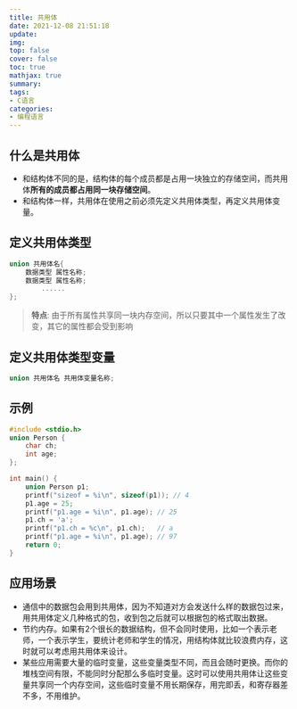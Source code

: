 ```yaml
---
title: 共用体
date: 2021-12-08 21:51:18
update: 
img: 
top: false
cover: false
toc: true
mathjax: true
summary: 
tags: 
- C语言
categories: 
- 编程语言
---
```

## 什么是共用体
- 和结构体不同的是，结构体的每个成员都是占用一块独立的存储空间，而共用体**所有的成员都占用同一块存储空间**。
- 和结构体一样，共用体在使用之前必须先定义共用体类型，再定义共用体变量。


## 定义共用体类型
```c
union 共用体名{
    数据类型 属性名称;
    数据类型 属性名称;
		......
};
```

>  **特点**: 由于所有属性共享同一块内存空间，所以只要其中一个属性发生了改变，其它的属性都会受到影响 


## 定义共用体类型变量
```c
union 共用体名 共用体变量名称;
```

## 示例
```c
#include <stdio.h>
union Person {
    char ch;
    int age;
};

int main() {
    union Person p1;
    printf("sizeof = %i\n", sizeof(p1)); // 4
    p1.age = 25;
    printf("p1.age = %i\n", p1.age); // 25
    p1.ch = 'a';
    printf("p1.ch = %c\n", p1.ch);   // a
    printf("p1.age = %i\n", p1.age); // 97
    return 0;
}
```

## 应用场景
- 通信中的数据包会用到共用体，因为不知道对方会发送什么样的数据包过来，用共用体定义几种格式的包，收到包之后就可以根据包的格式取出数据。
- 节约内存。如果有2个很长的数据结构，但不会同时使用，比如一个表示老师，一个表示学生，要统计老师和学生的情况，用结构体就比较浪费内存，这时就可以考虑用共用体来设计。
- 某些应用需要大量的临时变量，这些变量类型不同，而且会随时更换。而你的堆栈空间有限，不能同时分配那么多临时变量。这时可以使用共用体让这些变量共享同一个内存空间，这些临时变量不用长期保存，用完即丢，和寄存器差不多，不用维护。
